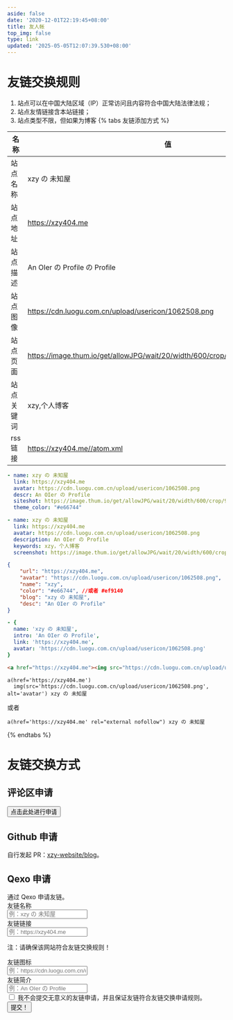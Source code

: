 ```yaml
---
aside: false
date: '2020-12-01T22:19:45+08:00'
title: 友人帐
top_img: false
type: link
updated: '2025-05-05T12:07:39.530+08:00'
---
```

# 友链交换规则

1. 站点可以在中国大陆区域（IP）正常访问且内容符合中国大陆法律法规；
2. 站点友情链接含本站链接；
3. 站点类型不限，但如果为博客
   {% tabs 友链添加方式 %}

<!-- tab General -->

| 名称       | 值                                                                                |
| ---------- | --------------------------------------------------------------------------------- |
| 站点名称   | xzy の 未知屋                                                                      |
| 站点地址   | https://xzy404.me                                                                 |
| 站点描述   | An OIer の Profile の Profile                                                                           |
| 站点图像   | https://cdn.luogu.com.cn/upload/usericon/1062508.png                              |
| 站点页面   | https://image.thum.io/get/allowJPG/wait/20/width/600/crop/950/https://xzy404.me// |
| 站点关键词 | xzy,个人博客                                                                      |
| rss链接    | https://xzy404.me//atom.xml                                                       |

<!-- endtab -->

<!-- tab Butterfly(anzhiyu) & MengD -->

```yml
- name: xzy の 未知屋
  link: https://xzy404.me
  avatar: https://cdn.luogu.com.cn/upload/usericon/1062508.png
  descr: An OIer の Profile
  siteshot: https://image.thum.io/get/allowJPG/wait/20/width/600/crop/950/https://xzy404.me
  theme_color: "#e66744"
```

<!-- endtab -->

<!-- tab Volantis -->

```yml
- name: xzy の 未知屋
  link: https://xzy404.me
  avatar: https://cdn.luogu.com.cn/upload/usericon/1062508.png
  description: An OIer の Profile
  keywords: xzy，个人博客
  screenshot: https://image.thum.io/get/allowJPG/wait/20/width/600/crop/950/https://xzy404.me
```

<!-- endtab -->

<!-- tab Yun -->

```json
{
    "url": "https://xzy404.me",
    "avatar": "https://cdn.luogu.com.cn/upload/usericon/1062508.png",
    "name": "xzy",
    "color": "#e66744", //或者 #ef9140
    "blog": "xzy の 未知屋", 
    "desc": "An OIer の Profile"
}
```

<!-- endtab -->

<!-- tab fluid -->

```yml
- {
  name: 'xzy の 未知屋',
  intro: 'An OIer の Profile',
  link: 'https://xzy404.me',
  avatar: 'https://cdn.luogu.com.cn/upload/usericon/1062508.png'
}
```

<!-- endtab -->

<!-- tab Html -->

```html
<a href="https://xzy404.me"><img src="https://cdn.luogu.com.cn/upload/usericon/1062508.png" alt="avatar">xzy の 未知屋</a>
```

<!-- endtab -->

<!-- tab jade -->

```pug
a(href='https://xzy404.me')
  img(src='https://cdn.luogu.com.cn/upload/usericon/1062508.png', alt='avatar') xzy の 未知屋
```

或者

```pug
a(href='https://xzy404.me' rel="external nofollow") xzy の 未知屋
```

<!-- endtab -->

{% endtabs %}

# 友链交换方式

## 评论区申请

<div class="addBtns"><button class="addBtn btn-beautify block orange larger" onclick="leonus.linkCom()"><i class="fa-solid fa-circle-plus"></i> 点击此处进行申请 </button>

## Github 申请

自行发起 PR：[xzy-website/blog](https://github.com/xzy-website/blog)。

## Qexo 申请

<article class="message is-info">
    <div class="message-header">
        通过 Qexo 申请友链。
    </div>
    <div class="message-body">
        <div class="form-ask-friend">
            <div class="field">
                <label class="label">友链名称</label>
                <div class="control has-icons-left">
                    <input class="input" type="text" placeholder="例：xzy の 未知屋" id="friend-name" required>
                    <span class="icon is-small is-left">
                        <i class="fas fa-signature"></i>
                    </span>
                </div>
            </div>
            <div class="field">
                <label class="label">友链链接</label>
            <div class="control has-icons-left">
                <input class="input" type="url" placeholder="例：https://xzy404.me" id="friend-link" required>
                <span class="icon is-small is-left">
                    <i class="fas fa-link"></i>
                </span>
            </div>
            <p class="help ">注：请确保该网站符合友链交换规则！</p>
            </div>
            <div class="field">
                <label class="label">友链图标</label>
                <div class="control has-icons-left">
                    <input class="input" type="url" placeholder="例：https://cdn.luogu.com.cn/upload/usericon/1062508.png" id="friend-icon" required>
                    <span class="icon is-small is-left">
                        <i class="fas fa-image"></i>
                    </span>
                </div>
            </div>
            <div class="field">
                <label class="label">友链简介</label>
                <div class="control has-icons-left">
                    <input class="input" type="text" placeholder="例：An OIer の Profile" id="friend-des" required>
                    <span class="icon is-small is-left">
                        <i class="fas fa-info"></i>
                    </span>
                </div>
            </div>
            <div class="field">
                <div class="control">
                    <label class="checkbox">
                        <input type="checkbox" id="friend-check"/> 我不会提交无意义的友链申请，并且保证友链符合友链交换申请规则。
                    </label>
                </div>
            </div>
            <div class="field is-grouped">
                <div class="control">
                    <button class="button is-info" type="submit" onclick="askFriend(event)">提交！</button>
                </div>
            </div>
        </div>
    </div>
</article>
<script data-pjax src="https://recaptcha.net/recaptcha/api.js?render=6LftRhgrAAAAAE_YJ-KXKavs_DABCjPY1_VckqrJ"></script>
<script data-pjax>
function TestUrl(url) {
    var Expression=/http(s)?:\/\/([\w-]+\.)+[\w-]+(\/[\w- .\/?%&=]*)?/;
    var objExp=new RegExp(Expression);
    if(objExp.test(url) != true){
        return false;
    }
    return true;
}
function askFriend (event) {
    let check = $("#friend-check").is(":checked");
    let name = $("#friend-name").val();
    let url = $("#friend-link").val();
    let image = $("#friend-icon").val();
    let des = $("#friend-des").val();
    if(!check){
        alert("Please check \"I am not submitting nonsense information\"");
        return;
    }
    if(!(name&&url&&image&&des)){
        alert("The information is incomplete! ");
        return;
    }
    if (!(TestUrl(url))){
        alert("URL format error! Need to include HTTP protocol header! ");
        return;
    }
    if (!(TestUrl(image))){
        alert("The format of the slice URL is wrong! It needs to contain the HTTP protocol header! ");
        return;
    }
    event.target.classList.add('is-loading');
    grecaptcha.ready(function() {
          grecaptcha.execute('6LftRhgrAAAAAE_YJ-KXKavs_DABCjPY1_VckqrJ', {action: 'submit'}).then(function(token) {
              $.ajax({
                type: 'get',
                cache: false,
                url: url,
                dataType: "jsonp",
                async: false,
                processData: false,
                //timeout:10000, 
                complete: function (data) {
                    if(data.status==200){
                    $.ajax({
                        type: 'POST',
                        dataType: "json",
                        data: {
                            "name": name,
                            "url": url,
                            "image": image,
                            "description": des,
                            "verify": token,
                        },
                        url: 'https://webadmin.xzy404.me/pub/ask_friend/',
                        success: function (data) {
                            alert(data.msg);
                        }
                    });}
                    else{
                        alert("The URL cannot be reached!");
                    }
                    event.target.classList.remove('is-loading');
                }
          });
        });
    });
}
</script>

<link rel="stylesheet" href="https://jsd.cdn.sinzmise.top/npm/qexo-static@1.6.0/hexo/friends.css"/>

<link rel="stylesheet" href="/css/apursuer-hexo-friend-links.css"/>

